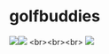 # golfbuddies

![](https://i.imgur.com/Ws9He.gif)![]([https://media.tenor.com/8c1idrmCOZMAAAAd/happy-gilmore.gif](https://adamsarson.files.wordpress.com/2013/06/sasso-swing.gif?w=980))
<br><br><br>
![](https://media.tenor.com/8c1idrmCOZMAAAAd/happy-gilmore.gif)

